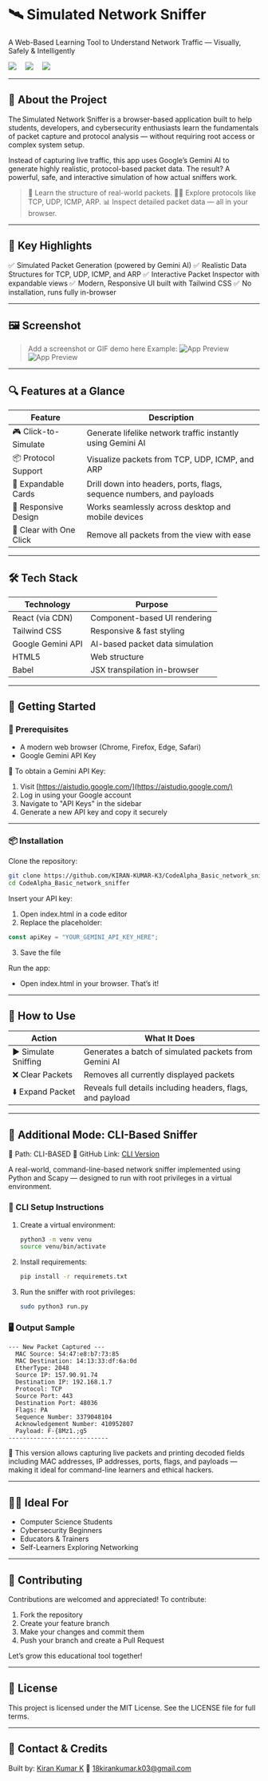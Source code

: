 # 🛰️ Simulated Network Sniffer

A Web-Based Learning Tool to Understand Network Traffic — Visually, Safely & Intelligently

[![](https://img.shields.io/badge/Status-Active-brightgreen)]() 
[![](https://img.shields.io/badge/Made%20With-React%20%2B%20Tailwind-blue)]() 
[![](https://img.shields.io/github/license/KIRAN-KUMAR-K3/CodeAlpha_Basic_network_sniffer)]()

---

## 📌 About the Project

The Simulated Network Sniffer is a browser-based application built to help students, developers, and cybersecurity enthusiasts learn the fundamentals of packet capture and protocol analysis — without requiring root access or complex system setup.

Instead of capturing live traffic, this app uses Google’s Gemini AI to generate highly realistic, protocol-based packet data. The result? A powerful, safe, and interactive simulation of how actual sniffers work.

> 🧠 Learn the structure of real-world packets.
> 👨‍💻 Explore protocols like TCP, UDP, ICMP, ARP.
> 📊 Inspect detailed packet data — all in your browser.

---

## 🌟 Key Highlights

✅  Simulated Packet Generation (powered by Gemini AI)
✅  Realistic Data Structures for TCP, UDP, ICMP, and ARP
✅  Interactive Packet Inspector with expandable views
✅  Modern, Responsive UI built with Tailwind CSS
✅  No installation, runs fully in-browser

---

## 🖼️ Screenshot

> Add a screenshot or GIF demo here
> Example:
> ![App Preview](img/GUI-1.png)
> ![App Preview](img/GUI-2.png)

---

## 🔍 Features at a Glance

| Feature                 | Description                                                           |
| ----------------------- | --------------------------------------------------------------------- |
| 🎮 Click-to-Simulate    | Generate lifelike network traffic instantly using Gemini AI           |
| 📦 Protocol Support     | Visualize packets from TCP, UDP, ICMP, and ARP                        |
| 🧩 Expandable Cards     | Drill down into headers, ports, flags, sequence numbers, and payloads |
| 📱 Responsive Design    | Works seamlessly across desktop and mobile devices                    |
| 🧹 Clear with One Click | Remove all packets from the view with ease                            |

---

## 🛠️ Tech Stack

| Technology        | Purpose                         |
| ----------------- | ------------------------------- |
| React (via CDN)   | Component-based UI rendering    |
| Tailwind CSS      | Responsive & fast styling       |
| Google Gemini API | AI-based packet data simulation |
| HTML5             | Web structure                   |
| Babel             | JSX transpilation in-browser    |

---

## 🚀 Getting Started

### 📌 Prerequisites

* A modern web browser (Chrome, Firefox, Edge, Safari)
* Google Gemini API Key

🔐 To obtain a Gemini API Key:

1. Visit [https://aistudio.google.com/](https://aistudio.google.com/)
2. Log in using your Google account
3. Navigate to "API Keys" in the sidebar
4. Generate a new API key and copy it securely

---

### 📦 Installation

Clone the repository:

```bash
git clone https://github.com/KIRAN-KUMAR-K3/CodeAlpha_Basic_network_sniffer.git
cd CodeAlpha_Basic_network_sniffer
```

Insert your API key:

1. Open index.html in a code editor
2. Replace the placeholder:

```js
const apiKey = "YOUR_GEMINI_API_KEY_HERE";
```

3. Save the file

Run the app:

* Open index.html in your browser. That’s it!

---

## 🧪 How to Use

| Action               | What It Does                                               |
| -------------------- | ---------------------------------------------------------- |
| ▶️ Simulate Sniffing | Generates a batch of simulated packets from Gemini AI      |
| ❌ Clear Packets      | Removes all currently displayed packets                    |
| ⬇️ Expand Packet     | Reveals full details including headers, flags, and payload |

---

## 📂 Additional Mode: CLI-Based Sniffer

📁 Path: CLI-BASED
🔗 GitHub Link: [CLI Version](https://github.com/KIRAN-KUMAR-K3/CodeAlpha_Basic_network_sniffer/tree/main/CLI-BASED)

A real-world, command-line-based network sniffer implemented using Python and Scapy — designed to run with root privileges in a virtual environment.

### 🔧 CLI Setup Instructions

1. Create a virtual environment:

   ```bash
   python3 -m venv venu
   source venu/bin/activate
   ```

2. Install requirements:

   ```bash
   pip install -r requiremets.txt
   ```

3. Run the sniffer with root privileges:

   ```bash
   sudo python3 run.py
   ```

### 🖥️ Output Sample

```
--- New Packet Captured ---
  MAC Source: 54:47:e8:b7:73:85
  MAC Destination: 14:13:33:df:6a:0d
  EtherType: 2048
  Source IP: 157.90.91.74
  Destination IP: 192.168.1.7
  Protocol: TCP
  Source Port: 443
  Destination Port: 48036
  Flags: PA
  Sequence Number: 3379048104
  Acknowledgement Number: 410952807
  Payload: F-{8Mz1.;g5
----------------------------
```

📌 This version allows capturing live packets and printing decoded fields including MAC addresses, IP addresses, ports, flags, and payloads — making it ideal for command-line learners and ethical hackers.

---

## 👨‍🎓 Ideal For

* Computer Science Students
* Cybersecurity Beginners
* Educators & Trainers
* Self-Learners Exploring Networking

---

## 🤝 Contributing

Contributions are welcomed and appreciated! To contribute:

1. Fork the repository
2. Create your feature branch
3. Make your changes and commit them
4. Push your branch and create a Pull Request

Let’s grow this educational tool together!

---

## 📃 License

This project is licensed under the MIT License.
See the LICENSE file for full terms.

---

## 🙋 Contact & Credits

Built by: [Kiran Kumar K](https://github.com/KIRAN-KUMAR-K3)
📧 [18kirankumar.k03@gmail.com](mailto:18kirankumar.k03@gmail.com)

